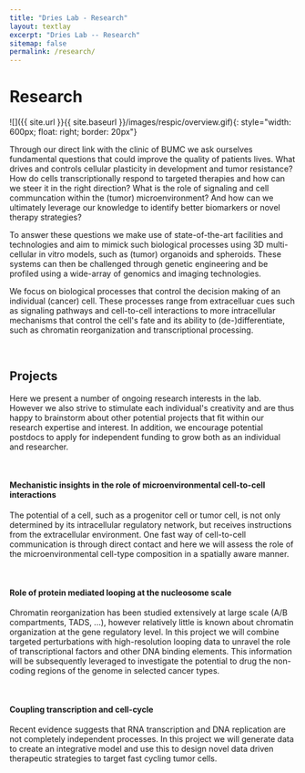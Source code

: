 ```yaml
---
title: "Dries Lab - Research"
layout: textlay
excerpt: "Dries Lab -- Research"
sitemap: false
permalink: /research/
---
```


# Research

![]({{ site.url }}{{ site.baseurl }}/images/respic/overview.gif){: style="width: 600px; float: right; border: 20px"}

Through our direct link with the clinic of BUMC we ask ourselves fundamental questions that could improve the quality of patients lives. What drives and controls cellular plasticity in development and tumor resistance? How do cells transcriptionally respond to targeted therapies and how can we steer it in the right direction? What is the role of signaling and cell communcation within the (tumor) microenvironment? And how can we ultimately leverage our knowledge to identify better biomarkers or novel therapy strategies?

To answer these questions we make use of state-of-the-art facilities and technologies and aim to mimick such biological processes using 3D multi-cellular in vitro models, such as (tumor) organoids and spheroids. These systems can then be challenged through genetic engineering and be profiled using a wide-array of genomics and imaging technologies.

We focus on biological processes that control the decision making of an individual (cancer) cell. These processes range from extracelluar cues such as signaling pathways and cell-to-cell interactions to more intracellular mechanisms that control the cell's fate and its ability to (de-)differentiate, such as chromatin reorganization and transcriptional processing. 

&nbsp;

## Projects
Here we present a number of ongoing research interests in the lab. However we also strive
to stimulate each individual's creativity and are thus happy to brainstorm about other potential
projects that fit within our research expertise and interest. In addition, we encourage potential
postdocs to apply for independent funding to grow both as an individual and researcher.

&nbsp;

#### Mechanistic insights in the role of microenvironmental cell-to-cell interactions
The potential of a cell, such as a progenitor cell or tumor cell, is not only determined
by its intracellular regulatory network, but receives instructions from the extracellular
environment. One fast way of cell-to-cell communication is through direct contact and here
we will assess the role of the microenvironmental cell-type composition in a spatially 
aware manner.

&nbsp;
  
#### Role of protein mediated looping at the nucleosome scale
Chromatin reorganization has been studied extensively at large scale (A/B compartments, TADS, ...),
however relatively little is known about chromatin organization at the gene regulatory level. In
this project we will combine targeted perturbations with high-resolution looping data
to unravel the role of transcriptional factors and other DNA binding elements. This information will
be subsequently leveraged to investigate the potential to drug the non-coding regions of the genome
in selected cancer types.
 
&nbsp; 
  
#### Coupling transcription and cell-cycle
Recent evidence suggests that RNA transcription and DNA replication are not completely
independent processes. In this project we will generate data to create an integrative model and
use this to design novel data driven therapeutic strategies to target fast cycling tumor cells.

